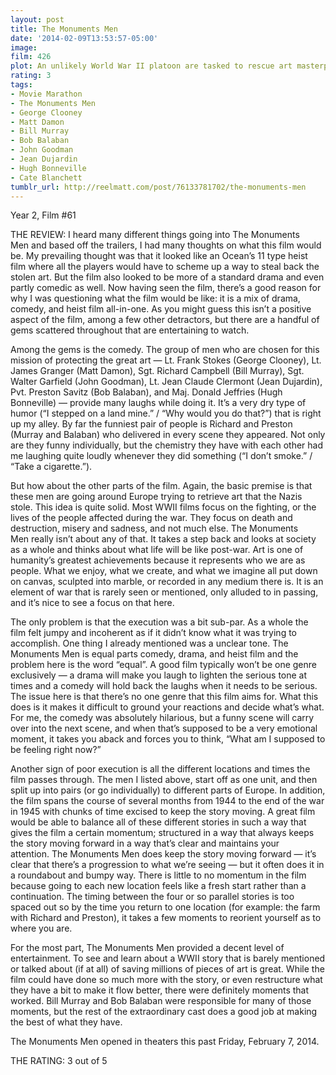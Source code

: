 ```yaml
---
layout: post
title: The Monuments Men
date: '2014-02-09T13:53:57-05:00'
image: 
film: 426
plot: An unlikely World War II platoon are tasked to rescue art masterpieces from Nazi thieves and return them to their owners.
rating: 3
tags:
- Movie Marathon
- The Monuments Men
- George Clooney
- Matt Damon
- Bill Murray
- Bob Balaban
- John Goodman
- Jean Dujardin
- Hugh Bonneville
- Cate Blanchett
tumblr_url: http://reelmatt.com/post/76133781702/the-monuments-men
---
```


Year 2, Film #61

THE REVIEW: I heard many different things going into The Monuments Men and based off the trailers, I had many thoughts on what this film would be. My prevailing thought was that it looked like an Ocean’s 11 type heist film where all the players would have to scheme up a way to steal back the stolen art. But the film also looked to be more of a standard drama and even partly comedic as well. Now having seen the film, there’s a good reason for why I was questioning what the film would be like: it is a mix of drama, comedy, and heist film all-in-one. As you might guess this isn’t a positive aspect of the film, among a few other detractors, but there are a handful of gems scattered throughout that are entertaining to watch.

Among the gems is the comedy. The group of men who are chosen for this mission of protecting the great art — Lt. Frank Stokes (George Clooney), Lt. James Granger (Matt Damon), Sgt. Richard Campbell (Bill Murray), Sgt. Walter Garfield (John Goodman), Lt. Jean Claude Clermont (Jean Dujardin), Pvt. Preston Savitz (Bob Balaban), and Maj. Donald Jeffries (Hugh Bonneville) — provide many laughs while doing it. It’s a very dry type of humor (“I stepped on a land mine.” / “Why would you do that?”) that is right up my alley. By far the funniest pair of people is Richard and Preston (Murray and Balaban) who delivered in every scene they appeared. Not only are they funny individually, but the chemistry they have with each other had me laughing quite loudly whenever they did something (“I don’t smoke.” / “Take a cigarette.”).

But how about the other parts of the film. Again, the basic premise is that these men are going around Europe trying to retrieve art that the Nazis stole. This idea is quite solid. Most WWII films focus on the fighting, or the lives of the people affected during the war. They focus on death and destruction, misery and sadness, and not much else. The Monuments Men really isn’t about any of that. It takes a step back and looks at society as a whole and thinks about what life will be like post-war. Art is one of humanity’s greatest achievements because it represents who we are as people. What we enjoy, what we create, and what we imagine all put down on canvas, sculpted into marble, or recorded in any medium there is. It is an element of war that is rarely seen or mentioned, only alluded to in passing, and it’s nice to see a focus on that here.

The only problem is that the execution was a bit sub-par. As a whole the film felt jumpy and incoherent as if it didn’t know what it was trying to accomplish. One thing I already mentioned was a unclear tone. The Monuments Men is equal parts comedy, drama, and heist film and the problem here is the word “equal”. A good film typically won’t be one genre exclusively — a drama will make you laugh to lighten the serious tone at times and a comedy will hold back the laughs when it needs to be serious. The issue here is that there’s no one genre that this film aims for. What this does is it makes it difficult to ground your reactions and decide what’s what. For me, the comedy was absolutely hilarious, but a funny scene will carry over into the next scene, and when that’s supposed to be a very emotional moment, it takes you aback and forces you to think, “What am I supposed to be feeling right now?”

Another sign of poor execution is all the different locations and times the film passes through. The men I listed above, start off as one unit, and then split up into pairs (or go individually) to different parts of Europe. In addition, the film spans the course of several months from 1944 to the end of the war in 1945 with chunks of time excised to keep the story moving. A great film would be able to balance all of these different stories in such a way that gives the film a certain momentum; structured in a way that always keeps the story moving forward in a way that’s clear and maintains your attention. The Monuments Men does keep the story moving forward — it’s clear that there’s a progression to what we’re seeing — but it often does it in a roundabout and bumpy way. There is little to no momentum in the film because going to each new location feels like a fresh start rather than a continuation. The timing between the four or so parallel stories is too spaced out so by the time you return to one location (for example: the farm with Richard and Preston), it takes a few moments to reorient yourself as to where you are.

For the most part, The Monuments Men provided a decent level of entertainment. To see and learn about a WWII story that is barely mentioned or talked about (if at all) of saving millions of pieces of art is great. While the film could have done so much more with the story, or even restructure what they have a bit to make it flow better, there were definitely moments that worked. Bill Murray and Bob Balaban were responsible for many of those moments, but the rest of the extraordinary cast does a good job at making the best of what they have.

The Monuments Men opened in theaters this past Friday, February 7, 2014.

THE RATING: 3 out of 5
